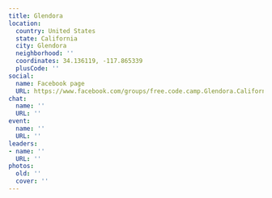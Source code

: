 ```yaml
---
title: Glendora
location:
  country: United States
  state: California
  city: Glendora
  neighborhood: ''
  coordinates: 34.136119, -117.865339
  plusCode: ''
social:
  name: Facebook page
  URL: https://www.facebook.com/groups/free.code.camp.Glendora.California
chat:
  name: ''
  URL: ''
event:
  name: ''
  URL: ''
leaders:
- name: ''
  URL: ''
photos:
  old: ''
  cover: ''
---
```

